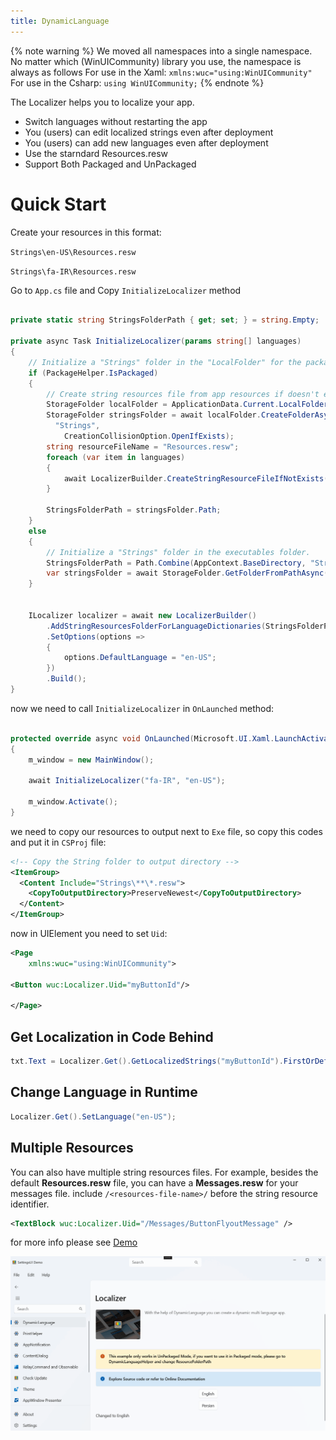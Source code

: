 ```yaml
---
title: DynamicLanguage
---
```


{% note warning %}
We moved all namespaces into a single namespace. No matter which (WinUICommunity) library you use, the namespace is always as follows
For use in the Xaml:
`xmlns:wuc="using:WinUICommunity"`
For use in the Csharp:
`using WinUICommunity;`
{% endnote %}

The Localizer helps you to localize your app.

- Switch languages without restarting the app
- You (users) can edit localized strings even after deployment
- You (users) can add new languages even after deployment
- Use the starndard Resources.resw
- Support Both Packaged and UnPackaged

# Quick Start
Create your resources in this format:

`Strings\en-US\Resources.resw`

`Strings\fa-IR\Resources.resw`

Go to `App.cs` file and Copy `InitializeLocalizer` method

```cs

private static string StringsFolderPath { get; set; } = string.Empty;

private async Task InitializeLocalizer(params string[] languages)
{
    // Initialize a "Strings" folder in the "LocalFolder" for the packaged app.
    if (PackageHelper.IsPackaged)
    {
        // Create string resources file from app resources if doesn't exists.
        StorageFolder localFolder = ApplicationData.Current.LocalFolder;
        StorageFolder stringsFolder = await localFolder.CreateFolderAsync(
          "Strings",
            CreationCollisionOption.OpenIfExists);
        string resourceFileName = "Resources.resw";
        foreach (var item in languages)
        {
            await LocalizerBuilder.CreateStringResourceFileIfNotExists(stringsFolder, item, resourceFileName);
        }

        StringsFolderPath = stringsFolder.Path;
    }
    else
    {
        // Initialize a "Strings" folder in the executables folder.
        StringsFolderPath = Path.Combine(AppContext.BaseDirectory, "Strings");
        var stringsFolder = await StorageFolder.GetFolderFromPathAsync(StringsFolderPath);
    }


    ILocalizer localizer = await new LocalizerBuilder()
        .AddStringResourcesFolderForLanguageDictionaries(StringsFolderPath)
        .SetOptions(options =>
        {
            options.DefaultLanguage = "en-US";
        })
        .Build();
}
```

now we need to call `InitializeLocalizer` in `OnLaunched` method:

```cs

protected override async void OnLaunched(Microsoft.UI.Xaml.LaunchActivatedEventArgs args)
{
    m_window = new MainWindow();
    
    await InitializeLocalizer("fa-IR", "en-US");

    m_window.Activate();
}
```

we need to copy our resources to output next to `Exe` file, so copy this codes and put it in `CSProj` file:

```xml
<!-- Copy the String folder to output directory -->
<ItemGroup>
  <Content Include="Strings\**\*.resw">
    <CopyToOutputDirectory>PreserveNewest</CopyToOutputDirectory>
  </Content>
</ItemGroup>
```

now in UIElement you need to set `Uid`:

```xml
<Page
    xmlns:wuc="using:WinUICommunity">

<Button wuc:Localizer.Uid="myButtonId"/>

</Page>
```

## Get Localization in Code Behind

```cs
txt.Text = Localizer.Get().GetLocalizedStrings("myButtonId").FirstOrDefault();
```

## Change Language in Runtime

```cs
Localizer.Get().SetLanguage("en-US");
```

## Multiple Resources

You can also have multiple string resources files. For example, besides the default **Resources.resw** file, you can have a **Messages.resw** for your messages file.
include `/<resources-file-name>/` before the string resource identifier.

```xml
<TextBlock wuc:Localizer.Uid="/Messages/ButtonFlyoutMessage" />
```

for more info please see [Demo](https://github.com/WinUICommunity/WinUICommunity)

![WinUICommunity](https://raw.githubusercontent.com/ghost1372/Resources/main/SettingsUI/Samples/Localization_Demo.gif)
